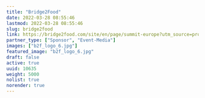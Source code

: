 ```yaml
---
title: "Bridge2Food"
date: 2022-03-28 08:55:46
lastmod: 2022-03-28 08:55:46
slug: bridge2food
link: https://bridge2food.com/site/en/page/summit-europe?utm_source=proteinreport
partner_type: ["Sponsor", "Event-Media"]
images: ["b2f_logo_6.jpg"]
featured_image: "b2f_logo_6.jpg"
draft: false
active: true
uuid: 10635
weight: 5000
nolist: true
norender: true
---
```

